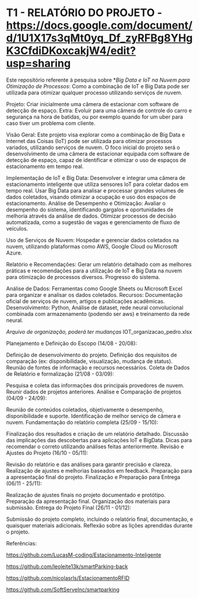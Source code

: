 # T1 - RELATÓRIO DO PROJETO - https://docs.google.com/document/d/1U1X17s3qMt0yq_Df_zyRFBg8YHgK3CfdiDKoxcakjW4/edit?usp=sharing

Este repositório referente à pesquisa sobre  **Big Data e IoT na Nuvem para Otimização de Processos*: Como a combinação de IoT e Big Data pode ser utilizada para otimizar qualquer processo utilizando serviços de nuvem.

Projeto: Criar inicialmente uma câmera de estacionar com software de detecção de espaço.
Extra: Evoluir para uma câmera de controle do carro e segurança na hora de batidas, ou por exemplo quando for um uber para caso tiver um problema com cliente.

Visão Geral:
Este projeto visa explorar como a combinação de Big Data e Internet das Coisas (IoT) pode ser utilizada para otimizar processos variados, utilizando serviços de nuvem. O foco inicial do projeto será o desenvolvimento de uma câmera de estacionar equipada com software de detecção de espaço, capaz de identificar e otimizar o uso de espaços de estacionamento em tempo real.

Implementação de IoT e Big Data:
Desenvolver e integrar uma câmera de estacionamento inteligente que utiliza sensores IoT para coletar dados em tempo real.
Usar Big Data para analisar e processar grandes volumes de dados coletados, visando otimizar a ocupação e uso dos espaços de estacionamento.
Análise de Desempenho e Otimização:
Avaliar o desempenho do sistema, identificando gargalos e oportunidades de melhoria através da análise de dados.
Otimizar processos de decisão automatizada, como a sugestão de vagas e gerenciamento de fluxo de veículos.

Uso de Serviços de Nuvem:
Hospedar e gerenciar dados coletados na nuvem, utilizando plataformas como AWS, Google Cloud ou Microsoft Azure.

Relatório e Recomendações:
Gerar um relatório detalhado com as melhores práticas e recomendações para a utilização de IoT e Big Data na nuvem para otimização de processos diversos.
Progresso do sistema.

Análise de Dados: Ferramentas como Google Sheets ou Microsoft Excel para organizar e analisar os dados coletados.
Recursos: Documentação oficial de serviços de nuvem, artigos e publicações acadêmicas.
Desenvolvimento: Python, Análise de dataset, rede neural convolucional combinada com armazenamento (podendo ser aws) e treinamento da rede neural.


*Arquivo de organização, poderá ter mudanças*
IOT_organizacao_pedro.xlsx


Planejamento e Definição do Escopo (14/08 - 20/08):

Definição de desenvolvimento do projeto.
Definição dos requisitos de comparação (ex: disponibilidade, visualização, mudança de status).
Reunião de fontes de informação e recursos necessários.
Coleta de Dados de Relatório e formalização (21/08 - 03/09):

Pesquisa e coleta das informações dos principais provedores de nuvem.
Reunir dados de projetos anteriores.
Análise e Comparação de projetos (04/09 - 24/09):

Reunião de conteúdos coletados, objetivamente o desempenho, disponibilidade e suporte.
Identificação de melhor serviço de câmera e nuvem.
Fundamentação do relatório completa (25/09 - 15/10):

Finalização dos resultados e criação de um relatório detalhado.
Discussão das implicações das descobertas para aplicações IoT e BigData.
Dicas para recomendar o correto utilizando análises feitas anteriormente.
Revisão e Ajustes do Projeto (16/10 - 05/11):

Revisão do relatório e das análises para garantir precisão e clareza.
Realização de ajustes e melhorias baseados em feedback.
Preparação para a apresentação final do projeto.
Finalização e Preparação para Entrega (06/11 - 25/11):

Realização de ajustes finais no projeto documentado e protótipo.
Preparação da apresentação final.
Organização dos materiais para submissão.
Entrega do Projeto Final (26/11 - 01/12):

Submissão do projeto completo, incluindo o relatório final, documentação, e quaisquer materiais adicionais.
Reflexão sobre as lições aprendidas durante o projeto.

Referências: 

https://github.com/LucasM-coding/Estacionamento-Inteligente


https://github.com/leoleite13k/smartParking-back


https://github.com/nicolasrls/EstacionamentoRFID


https://github.com/SoftServeInc/smartparking
